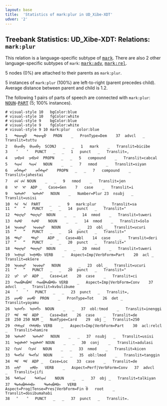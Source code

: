 ```yaml
---
layout: base
title:  'Statistics of mark:plur in UD_Xibe-XDT'
udver: '2'
---
```


## Treebank Statistics: UD_Xibe-XDT: Relations: `mark:plur`

This relation is a language-specific subtype of <tt><a href="sjo_xdt-dep-mark.html">mark</a></tt>.
There are also 2 other language-specific subtypes of `mark`: <tt><a href="sjo_xdt-dep-mark-adv.html">mark:adv</a></tt>, <tt><a href="sjo_xdt-dep-mark-rel.html">mark:rel</a></tt>.

5 nodes (0%) are attached to their parents as `mark:plur`.

5 instances of `mark:plur` (100%) are left-to-right (parent precedes child).
Average distance between parent and child is 1.2.

The following 1 pairs of parts of speech are connected with `mark:plur`: <tt><a href="sjo_xdt-pos-NOUN.html">NOUN</a></tt>-<tt><a href="sjo_xdt-pos-PART.html">PART</a></tt> (5; 100% instances).


~~~ conllu
# visual-style 10	bgColor:blue
# visual-style 10	fgColor:white
# visual-style 9	bgColor:blue
# visual-style 9	fgColor:white
# visual-style 9 10 mark:plur	color:blue
1	ᡨᡠᡨᡨᡠ	ᡨᡠᡨᡨᡠ	PRON	_	PronType=Dem	37	advcl	_	Translit=tuttu
2	ᠪᡞᠴᡞᠪᡝ	ᠪᡞᠴᡞᠪᡝ	SCONJ	_	_	1	mark	_	Translit=bicibe
3	︐	︐	PUNCT	_	_	1	punct	_	Translit=,
4	ᠴᠠᠪᠴᠠᠯ	ᠴᠠᠪᠴᠠᠯ	PROPN	_	_	5	compound	_	Translit=cabcal
5	ᠰᡞᠶᠠᠨ	ᠰᡞᠶᠠᠨ	NOUN	_	_	7	nmod	_	Translit=siyan
6	ᡪᠠᡥᡝᠰᡨᠠᡞ	ᡪᠠᡥᡝᠰᡨᠠᡞ	PROPN	_	_	7	compound	_	Translit=jahestai
7	ᡪᡝᠨ	ᡪᡝᠨ	NOUN	_	_	9	nmod	_	Translit=jen
8	ᡞ᠋	ᡞ᠋	ADP	_	Case=Gen	7	case	_	Translit=i
9	ᡠᠰᡞᠰᡞ	ᡠᠰᡞᠰᡞ	NOUN	_	Number=Plur	23	nsubj	_	Translit=usisi
10	ᠰᠠ	ᠰᠠ	PART	_	_	9	mark:plur	_	Translit=sa
11	“	“	PUNCT	_	_	14	punct	_	Translit="
12	ᡨᡠᠸᡝᠷᡞ	ᡨᡠᠸᡝᠷᡞ	NOUN	_	_	14	nmod	_	Translit=tuweri
13	ᡧᠣᠯᠣ	ᡧᠣᠯᠣ	NOUN	_	_	14	nmod	_	Translit=šolo
14	ᡠᠴᡠᠷᡞ	ᡠᠴᡠᠷᡞ	NOUN	_	_	23	obl	_	Translit=ucuri
15	”	”	PUNCT	_	_	14	punct	_	Translit="
16	ᡩᡝᠷᡞ	ᡩᡝᠷᡞ	ADP	_	Case=Abl	14	case	_	Translit=deri
17	“	“	PUNCT	_	_	20	punct	_	Translit="
18	ᡨᡠᠸᡝᠷᡞ	ᡨᡠᠸᡝᠷᡞ	NOUN	_	_	20	nmod	_	Translit=tuweri
19	ᡝᡣᡧᡝᠷᡝ	ᡝᡣᡧᡝᠮᠪᡞ	VERB	_	Aspect=Imp|VerbForm=Part	20	acl	_	Translit=ekšere
20	ᡠᠴᡠᠷᡞ	ᡠᠴᡠᠷᡞ	NOUN	_	_	23	obl	_	Translit=ucuri
21	”	”	PUNCT	_	_	20	punct	_	Translit="
22	ᠴᡞ	ᠴᡞ	ADP	_	Case=Lat	20	case	_	Translit=ci
23	ᡣᡡᠪᡠᠯᡞᠪᡠᠮᡝ	ᡣᡡᠪᡠᠯᡞᠪᡠᠮᠪᡞ	VERB	_	Aspect=Imp|VerbForm=Conv	37	advcl	_	Translit=kvbulibume
24	︐	︐	PUNCT	_	_	23	punct	_	Translit=,
25	ᠶᠠᠶᠠᠮᡠ	ᠶᠠᠶᠠᠮᡠ	PRON	_	PronType=Tot	26	det	_	Translit=yayamu
26	ᡞᠨᡝᡢᡤᡞ	ᡞᠨᡝᡢᡤᡞ	NOUN	_	_	37	obl:tmod	_	Translit=inenggi
27	ᡩᡝ	ᡩᡝ	ADP	_	Case=Dat	26	case	_	Translit=de
28	250	250	NUM	_	NumType=Card	29	obj	_	Translit=250
29	ᡥᠠᠮᡞᠷᡝ	ᡥᠠᠮᡞᠮᠪᡞ	VERB	_	Aspect=Imp|VerbForm=Part	30	acl:relcl	_	Translit=hamire
30	ᡠᠰᡞᠰᡞ	ᡠᠰᡞᠰᡞ	NOUN	_	_	37	nsubj	_	Translit=usisi
31	ᠠᡩᡠᠯᠠᠰᡞ	ᠠᡩᡠᠯᠠᠰᡞ	NOUN	_	_	30	conj	_	Translit=adulasi
32	ᡣᡞᠴᡝᠨ	ᡣᡞᠴᡝᠨ	NOUN	_	_	33	nmod	_	Translit=kicen
33	ᡨᠠᡢᡤᡞᠨ	ᡨᠠᡢᡤᡞᠨ	NOUN	_	_	35	obl:lmod	_	Translit=tanggin
34	ᡩᡝ	ᡩᡝ	ADP	_	Case=Loc	33	case	_	Translit=de
35	ᡪᡞᡫᡞ	ᡪᡞᠮᠪᡞ	VERB	_	Aspect=Perf|VerbForm=Conv	37	advcl	_	Translit=jifi
36	ᡨᠠᠯᡣᡞᠶᠠᠨ	ᡨᠠᠯᡣᡞᠶᠠᠨ	NOUN	_	_	37	obj	_	Translit=talkiyan
37	ᡩᠣᠰᡞᠪᡠᠮᠠᡥᠠᠪᡞ	ᡩᠣᠰᡞᠪᡠᠮᠪᡞ	VERB	_	Aspect=Prog|Tense=Pres|VerbForm=Fin	0	root	_	Translit=dosibumahabi
38	︒	︒	PUNCT	_	_	37	punct	_	Translit=.

~~~


